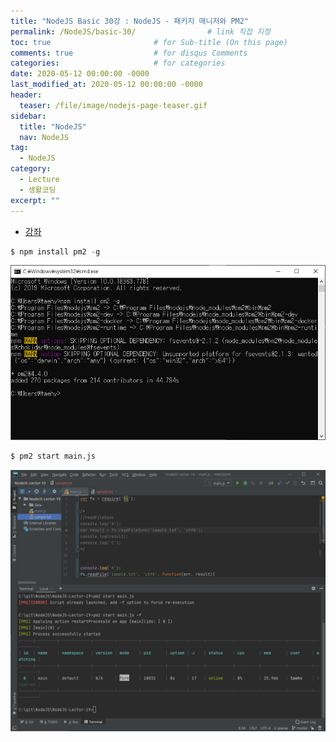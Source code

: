 ```yaml
---
title: "NodeJS Basic 30강 : NodeJS - 패키지 매니저와 PM2"
permalink: /NodeJS/basic-30/                # link 직접 지정
toc: true                       # for Sub-title (On this page)
comments: true                  # for disqus Comments
categories:                     # for categories
date: 2020-05-12 00:00:00 -0000
last_modified_at: 2020-05-12 00:00:00 -0000
header:
  teaser: /file/image/nodejs-page-teaser.gif
sidebar:
  title: "NodeJS"
  nav: NodeJS
tag:
  - NodeJS
category:
  - Lecture
  - 생활코딩
excerpt: ""
---
```


* [강좌](https://opentutorials.org/course/3332/21133)

```s
$ npm install pm2 -g
```

![](/file/image/NodeJS-basic-30.png)

```s
$ pm2 start main.js
```

![](/file/image/NodeJS-basic-30-1.png)